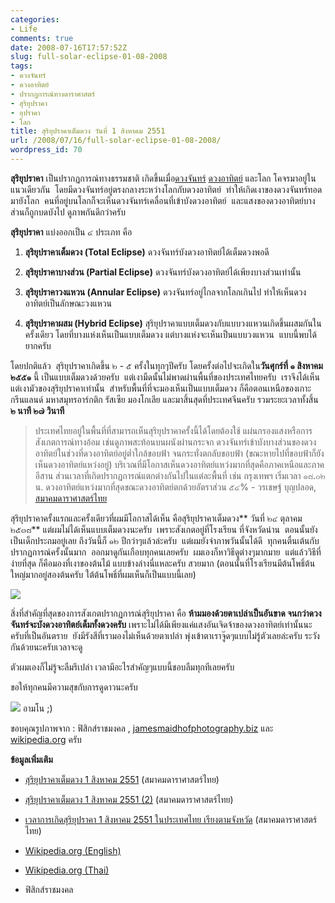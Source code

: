 ```yaml
---
categories:
- Life
comments: true
date: 2008-07-16T17:57:52Z
slug: full-solar-eclipse-01-08-2008
tags:
- ดวงจันทร์
- ดวงอาทิตย์
- ปรากฏการณ์ทางดาราศาสตร์
- สุริยุปราคา
- อุปราคา
- โลก
title: สุริยุปราคาเต็มดวง วันที่ 1 สิงหาคม 2551
url: /2008/07/16/full-solar-eclipse-01-08-2008/
wordpress_id: 70
---
```


**สุริยุปราคา** เป็นปรากฏการณ์ทางธรรมชาติ เกิดขึ้นเมื่อ[ดวงจันทร์](https://armno.in.th/content/ดวงจันทร์) [ดวงอาทิตย์](https://armno.in.th/content/%e0%b8%94%e0%b8%a7%e0%b8%87%e0%b8%ad%e0%b8%b2%e0%b8%97%e0%b8%b4%e0%b8%95%e0%b8%a2%e0%b9%8c) และโลก โคจรมาอยู่ในแนวเดียวกัน  โดยมีดวงจันทร์อยู่ตรงกลางระหว่างโลกกับดวงอาทิตย์  ทำให้เกิดเงาของดวงจันทร์ทอดมายังโลก  คนที่อยู่บนโลกก็จะเห็นดวงจันทร์เคลื่อนที่เข้าบังดวงอาทิตย์  และแสงของดวงอาทิตย์บางส่วนก็ถูกบดบังไป ดูภาพกันดีกว่าครับ

**สุริยุปราคา** แบ่งออกเป็น ๔ ประเภท คือ




  1. **สุริยุปราคาเต็มดวง (Total Eclipse)** ดวงจันทร์บังดวงอาทิตย์ได้เต็มดวงพอดี


  2. **สุริยุปราคาบางส่วน (Partial Eclipse)** ดวงจันทร์บังดวงอาทิตย์ได้เพียงบางส่วนเท่านั้น


  3. **สุริยุปราคาวงแหวน (Annular Eclipse)** ดวงจันทร์อยู่ไกลจากโลกเกินไป ทำให้เห็นดวงอาทิตย์เป็นลักษณะวงแหวน


  4. **สุริยุปราคาผสม (Hybrid Eclipse)** สุริยุปราคาแบบเต็มดวงกับแบบวงแหวนเกิดขึ้นผสมกันในครั้งเดียว โดยที่บางแห่งเห็นเป็นแบบเต็มดวง แต่บางแห่งจะเห็นเป็นแบบวงแหวน  แบบนี้พบได้ยากครับ


โดยปกติแล้ว  สุริยุปราคาเกิดขึ้น ๒ - ๕ ครั้งในทุกๆปีครับ โดยครั้งต่อไปจะเกิดใน**วันศุกร์ที่ ๑ สิงหาคม ๒๕๕๑** นี้ เป็นแบบเต็มดวงด้วยครับ  แต่เงามืดนั้นไม่พาดผ่านพื้นที่ของประเทศไทยครับ  เราจึงได้เห็นแต่เงามัวของสุริยุปราคาเท่านั้น  สำหรับพื้นที่ที่จะมองเห็นเป็นแบบเต็มดวง ก็คือตอนเหนือของเกาะกรีนแลนด์ มหาสมุทรอาร์กติก รัสเซีย มองโกเลีย และมาสิ้นสุดที่ประเทศจีนครับ รวมระยะเวลาทั้งสิ้น **๒ นาที ๒๗ วินาที**


> ประเทศไทยอยู่ในพื้นที่ที่สามารถเห็นสุริยุปราคาครั้งนี้ได้โดยต้องใช้ แผ่นกรองแสงหรือการสังเกตการณ์ทางอ้อม เช่นดูภาพสะท้อนบนผนังผ่านกระจก ดวงจันทร์เข้าบังบางส่วนของดวงอาทิตย์ในช่วงที่ดวงอาทิตย์อยู่ต่ำใกล้ขอบฟ้า จนกระทั่งตกลับขอบฟ้า (ขณะหายไปที่ขอบฟ้าก็ยังเห็นดวงอาทิตย์แหว่งอยู่) บริเวณที่มีโอกาสเห็นดวงอาทิตย์แหว่งมากที่สุดคือภาคเหนือและภาคอีสาน ส่วนเวลาที่เกิดปรากฏการณ์แตกต่างกันไปในแต่ละพื้นที่ เช่น กรุงเทพฯ เริ่มเวลา ๑๘.๐๒ น. ดวงอาทิตย์แหว่งมากที่สุดขณะดวงอาทิตย์ตกด้วยอัตราส่วน ๕๔% - วรเชษฐ์ บุญปลอด, [สมาคมดาราศาสตร์ไทย](http://thaiastro.nectec.or.th/)


สุริยุปราคาครั้งแรกและครั้งเดียวที่ผมมีโอกาสได้เห็น คือสุริยุปราคาเต็มดวง** วันที่ ๒๔ ตุลาคม ๒๕๓๘** แต่ผมไม่ได้เห็นแบบเต็มดวงนะครับ  เพราะสังเกตอยู่ที่โรงเรียน ที่จังหวัดน่าน  ตอนนั้นยังเป็นเด็กประถมอยู่เลย ถึงวันนี้ก็ ๑๒ ปีกว่าๆแล้วล่ะครับ  แต่ผมยังจำภาพวันนั้นได้ดี  ทุกคนตื่นเต้นกับปรากฏการณ์ครั้งนั้นมาก  ออกมาดูกันเกือบทุกคนเลยครับ  ผมเองก็หาวิธีดูต่างๆมากมาย  แต่แล้ววิธีที่ง่ายที่สุด ก็คือมองที่เงาของต้นไม้ แบบข้างล่างนี่แหละครับ สวยมาก (ตอนนั้นที่โรงเรียนมีต้นโพธิ์ต้นใหญ่มากอยู่สองต้นครับ ใต้ต้นโพธิ์ที่ผมเห็นก็เป็นแบบนี้เลย)


![](http://upload.wikimedia.org/wikipedia/commons/thumb/2/28/IMG_1650_zonsverduistering_Malta.JPG/300px-IMG_1650_zonsverduistering_Malta.JPG)


สิ่งที่สำคัญที่สุดของการสังเกตปรากฏการณ์สุริยุปราคา คือ **ห้ามมองด้วยตาเปล่าเป็นอันขาด จนกว่าดวงจันทร์จะบังดวงอาทิตย์เต็มทั้งดวงครับ** เพราะไม่ได้มีเพียงแค่แสงอันเจิดจ้าของดวงอาทิตย์เท่านั้นนะครับที่เป็นอันตราย  ยังมีรังสีที่เรามองไม่เห็นด้วยตาเปล่า พุ่งเข้าตาเราจู๊ดๆแบบไม่รู้ตัวเลยล่ะครับ ระวังกันด้วยนะครับเวลาจะดู

ตัวผมเองก็ไม่รู้จะลืมรึเปล่า เวลามีอะไรสำคัญๆแบบนี้ชอบลืมทุกทีเลยครับ

ขอให้ทุกคนมีความสุขกับการดูดาวนะครับ


![](https://armno.in.th/wp-content/uploads/2008/07/ava120-thumb.gif)
อามโน
;)




ขอบคุณรูปภาพจาก : ฟิสิกส์ราชมงคล , [jamesmaidhofphotography.biz](http://www.jamesmaidhofphotography.biz) และ [wikipedia.org](http://www.wikipedia.org) ครับ




**ข้อมูลเพิ่มเติม**







  * [สุริยุปราคาเต็มดวง 1 สิงหาคม 2551](http://thaiastro.nectec.or.th/skyevnt/eclipses/2008eclipses.html) (สมาคมดาราศาสตร์ไทย)


  * [สุริยุปราคาเต็มดวง 1 สิงหาคม 2551 (2)](http://thaiastro.nectec.or.th/skyevnt/eclipses/200808tse.html) (สมาคมดาราศาสตร์ไทย)


  * [เวลาการเกิดสุริยุปราคา 1 สิงหาคม 2551 ในประเทศไทย เรียงตามจังหวัด](http://thaiastro.nectec.or.th/skyevnt/eclipses/200808tse-table.html) (สมาคมดาราศาสตร์ไทย)


  * [Wikipedia.org (English)](http://en.wikipedia.org/wiki/Solar_eclipse)


  * [Wikipedia.org (Thai)](http://th.wikipedia.org/wiki/%E0%B8%AA%E0%B8%B8%E0%B8%A3%E0%B8%B4%E0%B8%A2%E0%B8%B8%E0%B8%9B%E0%B8%A3%E0%B8%B2%E0%B8%84%E0%B8%B2)


  * ฟิสิกส์ราชมงคล


